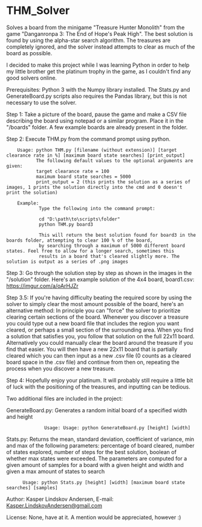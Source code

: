 # THM_Solver
Solves a board from the minigame "Treasure Hunter Monolith" from the game "Danganronpa 3: The End of Hope's Peak High". 
The best solution is found by using the alpha-star search algorithm. 
The treasures are completely ignored, and the solver instead attempts to clear as much of the board as possible.

I decided to make this project while I was learning Python in order to help my little brother get the platinum trophy in the game, 
as I couldn't find any good solvers online.

Prerequisites: Python 3 with the Numpy library installed. The Stats.py and GenerateBoard.py scripts also requires the Pandas library,                  but this is not necessary to use the solver.

Step 1: Take a picture of the board, pause the game and make a CSV file describing the board using notepad or a similar program. 
        Place it in the "/boards" folder. A few example boards are already present in the folder.
        
Step 2: Execute THM.py from the command prompt using python. 

        Usage: python THM.py [filename (without extension)] [target clearance rate in %] [maximum board state searches] [print_output]
               The following default values to the optional arguments are given:
               target clearance rate = 100
               maximum board state searches = 5000
               print_output = 2 (this prints the solution as a series of images, 1 prints the solution directly into the cmd and 0 doesn't print the solution)
               
        Example:
                Type the following into the command prompt:
                
                cd "D:\path\to\scripts\folder"
                python THM.py board3
                
                This will return the best solution found for board3 in the boards folder, attempting to clear 100 % of the board, 
                by searching through a maximum of 5000 different board states. Feel free to allow for a longer search, sometimes this 
                results in a board that's cleared slightly more. The solution is output as a series of .png images
                
Step 3: Go through the solution step by step as shown in the images in the "/solution" folder. 
        Here's an example solution of the 4x4 board, board1.csv: https://imgur.com/a/oArHJZr
        
Step 3.5: If you're having difficulty beating the required score by using the solver to simply clear the most amount possible of the board, here's an alternative method: 
          In principle you can "force" the solver to prioritize clearing certain sections of the board. Whenever you discover a treasure you could type out a new board file               that includes the region you want cleared, or perhaps a small section of the surrounding area. When you find a solution that satisfies you, you follow that solution on           the full 22x11 board. Alternatively you could manually clear the board around the treasure if you find that easier. You will then have a new 22x11 board that is                 partially cleared which you can then input as a new .csv file (0 counts as a cleared board space in the .csv file) and continue from then on, repeating the process               when you discover a new treasure.

Step 4: Hopefully enjoy your platinum. It will probably still require a little bit of luck with the positioning of the treasures, and inputting can be tedious.


Two additional files are included in the project:

GenerateBoard.py: Generates a random initial board of a specified width and height

                  Usage: Usage: python GenerateBoard.py [height] [width]
      
Stats.py: Returns the mean, standard deviation, coefficient of variance, min and max of the following parameters:
          percentage of board cleared, number of states explored, number of steps for the best solution, 
          boolean of whether max states were exceeded. 
          The parameters are computed for a given amount of samples for a board with a given height and width and 
          given a max amount of states to search
          
          Usage: python Stats.py [height] [width] [maximum board state searches] [samples]
          
Author: Kasper Lindskov Andersen, E-mail: Kasper.LindskovAndersen@gmail.com

License: None, have at it. A mention would be appreciated, however :) 
                
                
